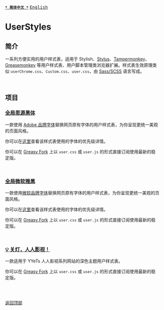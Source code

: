 [<kbd>**`* 简体中文 *`**</kbd>](https://github.com/francis-zhao/userstyles#readme "读我")
[<kbd>English</kbd>](https://github.com/francis-zhao/userstyles/blob/master/README.en.md "Readme")

# UserStyles

## 简介

一系列方便实用的用户样式表，适用于 Stylish、[Stylus](http://add0n.com/stylus.html "Stylus")、[Tampermonkey](https://www.tampermonkey.net/ "Tampermonkey")、[Greasemonkey](https://www.greasespot.net/ "Greasemonkey") 等用户样式表、用户脚本管理类浏览器扩展。样式表生效原理类似 `userChrome.css`、`Custom.css`、`user.css`，由 [Sass/SCSS](https://sass-lang.com/ "Sass: Syntactically Awesome Style Sheets") 语言写成。

<br>

## 项目

### [全局思源黑体](https://github.com/francis-zhao/userstyles/blob/master/src/scss/global-font-adobe.user.scss)

一款使用 [Adobe 品牌字体](https://github.com/francis-zhao/userstyles/blob/master/docs/字体清单.md#adobe_fonts)替换网页原有字体的用户样式表，为你呈现更统一美观的页面风格。

你可以在[这里](https://github.com/francis-zhao/userstyles/blob/master/docs/字体栈优先级.md#adobe_fonts)查看该样式表使用的字体的优先级详情。

你可以在 [Greasy Fork](https://greasyfork.org/scripts/419362 "Greasy Fork") 上以 `user.css` 或 `user.js` 的形式直接订阅使用最新的稳定版。

<br>

### [全局微软雅黑](https://github.com/francis-zhao/userstyles/blob/master/src/scss/global-font-microsoft.user.scss)

一款使用[微软品牌字体](https://github.com/francis-zhao/userstyles/blob/master/docs/字体清单.md#msft_fonts)替换网页原有字体的用户样式表，为你呈现更统一美观的页面风格。

你可以在[这里](https://github.com/francis-zhao/userstyles/blob/master/docs/字体栈优先级.md#msft_fonts)查看该样式表使用的字体的优先级详情。

你可以在 [Greasy Fork](https://greasyfork.org/scripts/419363 "Greasy Fork") 上以 `user.css` 或 `user.js` 的形式直接订阅使用最新的稳定版。

<br>

### [💡 关灯，人人影视！](https://github.com/francis-zhao/userstyles/blob/master/src/scss/theme-yyets-dark.user.scss)

一款适用于 YYeTs 人人影视系列网站的深色主题用户样式表。

你可以在 [Greasy Fork](https://greasyfork.org/scripts/419366 "Greasy Fork") 上以 `user.css` 或 `user.js` 的形式直接订阅使用最新的稳定版。

<br>
<br>

[<kbd>返回顶部</kbd>](# "返回顶部")
